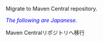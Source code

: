 Migrate to Maven Central repository.

<font color="blue">*The following are Japanese.*</font>

Maven Centralリポジトリへ移行
